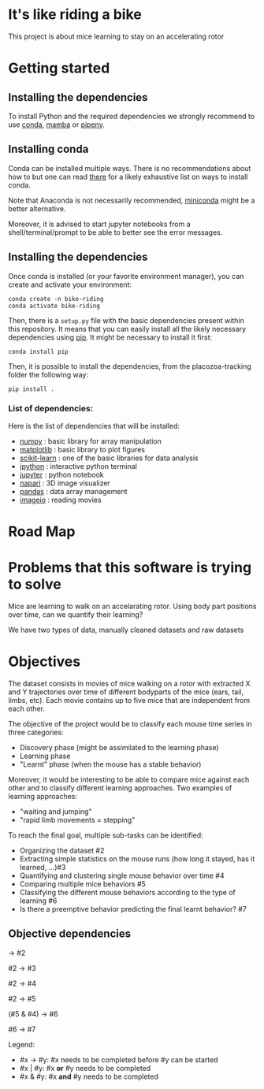 # It's like riding a bike

This project is about mice learning to stay on an accelerating rotor

# Getting started

## Installing the dependencies
To install Python and the required dependencies we strongly recommend to use
[conda], [mamba] or [pipenv].

## Installing conda

Conda can be installed multiple ways. There is no recommendations about how to
but one can read [there](https://docs.conda.io/projects/conda/en/latest/user-guide/install/index.html)
for a likely exhaustive list on ways to install conda.

Note that Anaconda is not necessarily recommended, [miniconda] might be a better
alternative.

Moreover, it is advised to start jupyter notebooks from a shell/terminal/prompt
to be able to better see the error messages.

## Installing the dependencies

Once conda is installed (or your favorite environment manager), you can create
and activate your environment:
```shell
conda create -n bike-riding
conda activate bike-riding
```

Then, there is a `setup.py` file with the basic dependencies present within this
repository. It means that you can easily install all the likely necessary
dependencies using [pip]. It might be necessary to install it first:
```shell
conda install pip
```

Then, it is possible to install the dependencies, from the placozoa-tracking
folder the following way:
```shell
pip install .
```

### List of dependencies:
Here is the list of dependencies that will be installed:
- [numpy] : basic library for array manipulation
- [matplotlib] : basic library to plot figures
- [scikit-learn] : one of the basic libraries for data analysis
- [ipython] : interactive python terminal
- [jupyter] : python notebook
- [napari] : 3D image visualizer
- [pandas] : data array management
- [imageio] : reading movies

# Road Map

# Problems that this software is trying to solve
Mice are learning to walk on an accelarating rotor. Using body part positions over time,
can we quantify their learning?

We have two types of data, manually cleaned datasets and raw datasets

# Objectives
The dataset consists in movies of mice walking on a rotor with extracted X and Y trajectories over time of different bodyparts of the mice (ears, tail, limbs, etc).
Each movie contains up to five mice that are independent from each other.

The objective of the project would be to classify each mouse time series in three
categories:
- Discovery phase (might be assimilated to the learning phase)
- Learning phase
- "Learnt" phase (when the mouse has a stable behavior)

Moreover, it would be interesting to be able to compare mice against each other
and to classify different learning approaches. Two examples of learning approaches:
- "waiting and jumping"
- "rapid limb movements = stepping"

To reach the final goal, multiple sub-tasks can be identified:
- Organizing the dataset #2
- Extracting simple statistics on the mouse runs (how long it stayed, has it learned, ...)#3
- Quantifying and clustering single mouse behavior over time #4
- Comparing multiple mice behaviors #5
- Classifying the different mouse behaviors according to the type of learning #6
- Is there a preemptive behavior predicting the final learnt behavior? #7

## Objective dependencies
&rarr; #2

#2 &rarr; #3

#2 &rarr; #4

#2 &rarr; #5

(#5 & #4) &rarr; #6

#6 &rarr; #7

Legend:
- #x &rarr; #y: #x needs to be completed before #y can be started
- #x | #y: #x __or__ #y needs to be completed
- #x & #y: #x __and__ #y needs to be completed

[conda]: https://docs.conda.io/en/latest/
[mamba]: https://mamba.readthedocs.io/en/latest/
[pipenv]: https://pipenv.pypa.io/en/latest/
[miniconda]: https://docs.conda.io/en/latest/miniconda.html
[pip]: https://pypi.org/project/pip
[numpy]: https://numpy.org
[scipy]: https://scipy.org
[matplotlib]: https://matplotlib.org
[scikit-image]: https://scikit-image.org
[scikit-learn]: https://scikit-learn.org
[tifffile]: https://pypi.org/project/tifffile
[ipython]: https://ipython.org
[jupyter]: https://jupyter.org
[napari]: https://napari.org
[pandas]: https://pandas.pydata.org
[imageio]: https://imageio.readthedocs.io/en/stable/
